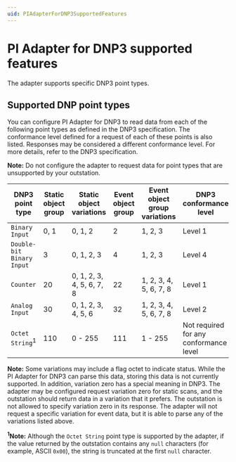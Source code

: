 ```yaml
---
uid: PIAdapterForDNP3SupportedFeatures
---
```


# PI Adapter for DNP3 supported features

The adapter supports specific DNP3 point types.

## Supported DNP point types

You can configure PI Adapter for DNP3 to read data from each of the following point types as defined in the DNP3 specification. The conformance level defined for a request of each of these points is also listed. Responses may be considered a different conformance level. For more details, refer to the DNP3 specification.

**Note:** Do not configure the adapter to request data for point types that are unsupported by your outstation.

| DNP3 point type | Static object group | Static object variations | Event object group | Event object group variations | DNP3 conformance level |
| --------------- | ------------------- | ------------------------ | ------------------ | ----------------------------- | ---------------------- |
| `Binary Input` | 0, 1 | 0, 1, 2 | 2 | 1, 2, 3 | Level 1 |
| `Double-bit Binary Input` | 3 | 0, 1, 2, 3 | 4 | 1, 2, 3 | Level 4 |
| `Counter` | 20 | 0, 1, 2, 3, 4, 5, 6, 7, 8 | 22 | 1, 2, 3, 4, 5, 6, 7, 8 | Level 1 |
| `Analog Input` | 30 | 0, 1, 2, 3, 4, 5, 6 | 32 | 1, 2, 3, 4, 5, 6, 7, 8 | Level 2 |
| `Octet String`<sup>1</sup> | 110 | 0 - 255 | 111 | 1 - 255 | Not required for any conformance level |

**Note:** Some variations may include a flag octet to indicate status. While the PI Adapter for DNP3 can parse this data, storing this data is not currently supported. In addition, variation zero has a special meaning in DNP3. The adapter may be configured request variation zero for static scans, and the outstation should return data in a variation that it prefers. The outstation is not allowed to specify variation zero in its response. The adapter will not request a specific variation for event data, but it is able to parse any of the variations listed above.

**<sup>1</sup>Note:** Although the `Octet String` point type is supported by the adapter, if the value returned by the outstation contains any `null` characters (for example, ASCII `0x00`), the string is truncated at the first `null` character.
